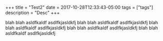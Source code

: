 +++
title = "Test2"
date = 2017-10-28T12:33:43-05:00
tags = ["tags"]
description = "Desc"
+++

blah blah asldfkaldf asdlfkjasldkfj
blah blah asldfkaldf asdlfkjasldkfj
blah blah asldfkaldf asdlfkjasldkfj
blah blah asldfkaldf asdlfkjasldkfj
blah blah asldfkaldf asdlfkjasldkfj
